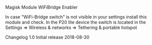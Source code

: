 Magisk Module WiFiBridge Enabler

In case "WiFi-Bridge switch" is not visible in your settings install this module and check.
In the P20 lite device the switch is located in the Settings => Wireless & networks => Tethering & portable hotspot

Changelog
1.0 Initial release 2018-08-30
